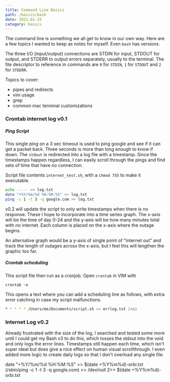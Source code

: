 ```yaml
---
title: Command Line Basics
path: /basics/bash
date: 2021-01-25
category: basics
---
```


The command line is something we all get to know in our own way. Here are a few topics I wanted to keep as notes for myself. Even `bash` has versions.

The three I/O (input/output) connections are STDIN for input, STDOUT for output, and STDERR to output errors separately, usually to the terminal. The file descriptor to reference in commands are `0` for `STDIN`, `1` for `STDOUT` and `2` for `STDERR`.

Topics to cover:

- pipes and redirects
- vim usage
- grep
- common mac terminal customizations

### Crontab internet log v0.1

##### Ping Script

This single ping on a 3 sec timeout is used to ping google and see if it can get a packet back. Three seconds is more than long enough to know if down.
The `stdout` is redirected into a log file with a timestamp. Since the timestamps happen regardless, I can easily scroll through the pings and find sets of time that have no connection.

Script file contents `internet_test.sh`, with a `chmod 755` to make it executable.

```bash
echo ----- >> log.txt
date "+%Y/%m/%d %H:%M:%S" >> log.txt
ping -c 1 -t 3 -q google.com >> log.txt
```

v0.2 will update the script to only write timestamps when there is no response. These I hope to incorporate into a time series graph. The x-axis will be the time of day 0-24 and the y-axis will be how many minutes total with no internet. Each column is placed on the x-axis where the outage begins.

An alternative graph would be a y-axis of single point of "internet out" and track the length of outages across the x-axis, but I feel this will lengthen the graphic too far.

##### Crontab scheduling

This script file then run as a cronjob. Open `crontab` in VIM with

```
crontab -e
```

This opens a text where you can add a scheduling line as follows, with extra error catching in case my script malfunctions.

```bash
* * * * * /Users/me/Documents/script.sh >> errlog.txt 2>&1
```

### Internet Log v0.2

Already frustrated with the size of the log, I searched and tested some more until I could get my Bash v3 to do this, which tosses the stdout into the void and only logs the error lines. Timestamps still happen each time, which isn't super ideal but does give a nice effect on human visual scrollthrough. I even added more logic to create daily logs so that I don't overload any single file.

date "+%Y/%m/%d %H:%M:%S" >> $(date +%Y%m%d)-orbi.txt
(/sbin/ping -c 1 -t 3 -q google.com) >> /dev/null 2>> $(date +%Y%m%d)-orbi.txt
